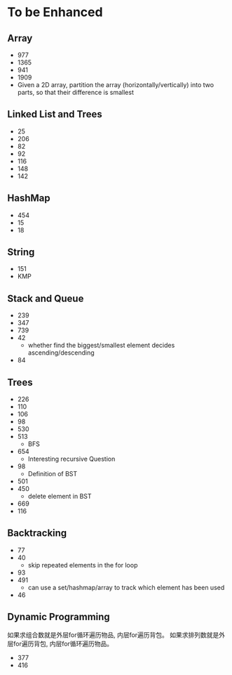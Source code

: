 # To be Enhanced

## Array

- 977
- 1365
- 941
- 1909
- Given a 2D array, partition the array (horizontally/vertically) into two parts, so that their difference is smallest

## Linked List and Trees

- 25
- 206
- 82
- 92
- 116
- 148
- 142

## HashMap

- 454
- 15
- 18

## String

- 151
- KMP

## Stack and Queue

- 239
- 347
- 739
- 42
  - whether find the biggest/smallest element decides ascending/descending 
- 84

## Trees

- 226
- 110
- 106
- 98
- 530
- 513
  - BFS
- 654
  - Interesting recursive Question
- 98
  - Definition of BST
- 501
- 450
  - delete element in BST
- 669
- 116

## Backtracking

- 77
- 40
  - skip repeated elements in the for loop
- 93
- 491
  - can use a set/hashmap/array to track which element has been used
- 46

## Dynamic Programming

如果求组合数就是外层for循环遍历物品, 内层for遍历背包。
如果求排列数就是外层for遍历背包, 内层for循环遍历物品。

- 377
- 416
